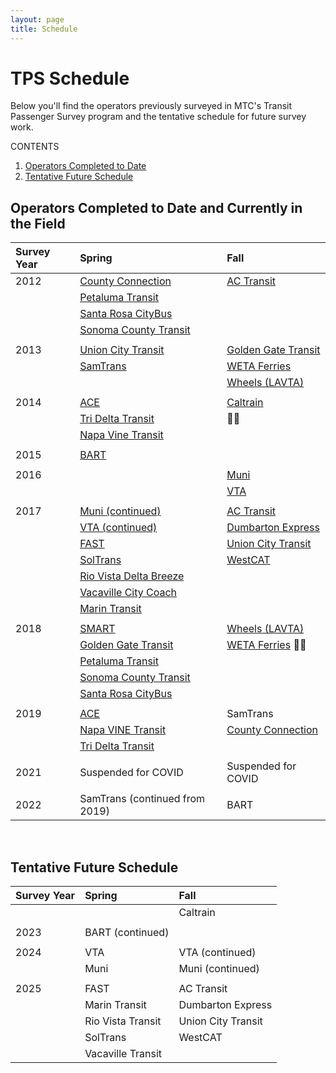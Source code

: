 ```yaml
---
layout: page
title: Schedule
---
```


# TPS Schedule

Below you'll find the operators previously surveyed in MTC's Transit Passenger Survey program and the tentative schedule for future survey work. 

CONTENTS

1. [Operators Completed to Date](#operators-completed-to-date)
2. [Tentative Future Schedule](#tentative-future-schedule)


## Operators Completed to Date and Currently in the Field

| **Survey Year**| **Spring**                                                                                        | **Fall**                                                                          |
|:---------------|:--------------------------------------------------------------------------------------------------|:----------------------------------------------------------------------------------|
| 2012           | [County Connection](https://mtcdrive.box.com/s/s39viozqi7uqf3je3vgu9q3j96hbjgru)                  | [AC Transit](https://mtcdrive.app.box.com/folder/4228881949)	                 |
|                | [Petaluma Transit](https://mtcdrive.box.com/s/h0ndf41kwrpeqh8uhytrorojm2pgkpu3)                   |                                                                                   |
|                | [Santa Rosa CityBus](https://mtcdrive.box.com/s/stt03t3prplqp7uikzfwc9p9g39yrp7s)                 |                                                                                   |
|                | [Sonoma County Transit](https://mtcdrive.box.com/s/b3fp2jk4wp229mt3i3bdptgdlccnb4d9)              |                                                                                   |
|                |                                                                                                   |                                                                                   |
| 2013           | [Union City Transit](https://mtcdrive.box.com/s/c9kklaussay2nqeca7c4coikn3e391mp)                 | [Golden Gate Transit](https://mtcdrive.app.box.com/folder/4229006491)             |
|                | [SamTrans](https://mtcdrive.app.box.com/folder/4229011869)                                        | [WETA Ferries](https://mtcdrive.app.box.com/folder/4229013973)                    |
| 		 |                                                                                                   | [Wheels (LAVTA)](https://mtcdrive.app.box.com/folder/4229007801)                  |
|                |                                                                                                   |	                                                                                 |
| 2014           | [ACE](https://mtcdrive.box.com/s/p5bviohkhlxfph8lpkft37hbqiqazvvq)                                | [Caltrain](https://mtcdrive.app.box.com/folder/4229004533)                        |
|                | [Tri Delta Transit](https://mtcdrive.app.box.com/folder/4229016295)                               |                                                                                 | 
|                | [Napa Vine Transit](https://mtcdrive.app.box.com/folder/4229009259)                               |                                                                                   |
|                |                                                                                                   |                                                                                   |
| 2015           | [BART](https://www.bart.gov/about/reports/profile)                                                |                                                                                   |
|                |                                                                                                   |                                                                                   |
| 2016           |                                                                                                   | [Muni](https://mtcdrive.app.box.com/folder/75147326756)                           |
|                |                                                                                                   | [VTA](https://mtcdrive.app.box.com/folder/49675628429)                            |
|                |                                                                                                   |                                                                                   |
| 2017           | [Muni (continued)](https://mtcdrive.app.box.com/folder/75147326756)                               | [AC Transit](https://mtcdrive.box.com/s/qb6tc4x5crpc9mz3o6pg5hijcn83kk1p)                     |
|                | [VTA (continued)](https://mtcdrive.app.box.com/folder/49675628429)                                | [Dumbarton Express](https://mtcdrive.box.com/s/qb6tc4x5crpc9mz3o6pg5hijcn83kk1p)              |
|                | [FAST](https://mtcdrive.app.box.com/folder/75143896283)                                           | [Union City Transit](https://mtcdrive.box.com/s/0753iyn1aajm41s5y9o617gemmpd7thw) |
|                | [SolTrans](https://mtcdrive.app.box.com/folder/75143896283)                                       | [WestCAT](https://mtcdrive.app.box.com/folder/75146902472)                        |
| 		 | [Rio Vista Delta Breeze](https://mtcdrive.app.box.com/folder/75143896283)                         |                                                                                   |
| 		 | [Vacaville City Coach](https://mtcdrive.app.box.com/folder/75143896283)                           |                                                                                   |
|                | [Marin Transit](https://mtcdrive.app.box.com/folder/36199576500)                                  |	                                                                                 |
|                |                                                                                                   |                                                                                   |
| 2018           | [SMART](https://mtcdrive.box.com/s/y3b82wxecqm4irduqz0m5w7017fabkb7)                              | [Wheels (LAVTA)](https://mtcdrive.app.box.com/folder/75149642352)                 |
|                | [Golden Gate Transit](https://mtcdrive.app.box.com/folder/75148643908)                            | [WETA Ferries](https://mtcdrive.app.box.com/folder/75149464708)                   |
|                | [Petaluma Transit](https://mtcdrive.box.com/s/u74n2dou8qtdczhk9brp8qu3h8vlbdy1)                   |                                                                                   |
|                | [Sonoma County Transit](https://mtcdrive.box.com/s/b3fp2jk4wp229mt3i3bdptgdlccnb4d9)              |	                                                                                 |
|                | [Santa Rosa CityBus](https://mtcdrive.box.com/s/e5p5a5igsvrwknbjoneierx3rxmoj67d)                 |	                                                                                 |
|                |                                                                                                   |                                                                                   |
| 2019           | [ACE](https://mtcdrive.box.com/s/78f7v14yr5tkhcts28zpo94gdty1dkgw)                                | SamTrans                                                                          |
|                | [Napa VINE Transit](https://mtcdrive.box.com/s/eeyfb7vh7w2cr6e6uu68b68xyd918fhv)                  | [County Connection](https://mtcdrive.box.com/s/d176rap6cll35ypv1njzf2xo4fr6s578)                                                                 |
|                | [Tri Delta Transit](https://mtcdrive.box.com/s/ogm5xzoei5jy64s4u12n7ymqfvkc0roo)                  | | 2020                              | Suspended for COVID              | Suspended for COVID    |
|                                  |                        		  |                        |
| 2021                             | Suspended for COVID              | Suspended for COVID    |
|                                  |                                  |                        |
| 2022                             | SamTrans (continued from 2019)   | BART                   |                                                                                  |

<br/>


## Tentative Future Schedule


| **Survey Year**                  | **Spring**                       | **Fall**               |
|:---------------------------------|:---------------------------------|:-----------------------|
|                                  |                        | Caltrain               |
|                                  |                        |	                     |
| 2023                             | BART (continued)       |	                     |
|                                  |                        |                        |
| 2024                             | VTA                    | VTA (continued)        |
|                                  | Muni                   | Muni (continued)       |
|                                  |                        |                        |
| 2025                             | FAST                   | AC Transit             |
|                                  | Marin Transit          | Dumbarton Express      |
|                                  | Rio Vista Transit      | Union City Transit     |
|                                  | SolTrans               | WestCAT                |
|                                  | Vacaville Transit      |                        |




